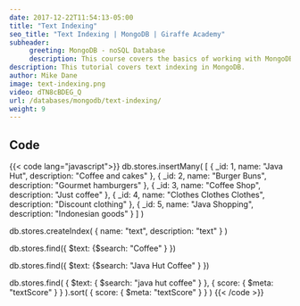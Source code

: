 ```yaml
---
date: 2017-12-22T11:54:13-05:00
title: "Text Indexing"
seo_title: "Text Indexing | MongoDB | Giraffe Academy"
subheader:
     greeting: MongoDB - noSQL Database
     description: This course covers the basics of working with MongoDB. Work your way through the videos and we'll teach you everything you need to know to interact with Mongo's flexible document database management system and create powerful document databases!
description: This tutorial covers text indexing in MongoDB.
author: Mike Dane
image: text-indexing.png
video: dTN8cBDEG_Q
url: /databases/mongodb/text-indexing/
weight: 9
---
```


## Code

{{< code lang="javascript">}}
db.stores.insertMany(
   [
     { _id: 1, name: "Java Hut", description: "Coffee and cakes" },
     { _id: 2, name: "Burger Buns", description: "Gourmet hamburgers" },
     { _id: 3, name: "Coffee Shop", description: "Just coffee" },
     { _id: 4, name: "Clothes Clothes Clothes", description: "Discount clothing" },
     { _id: 5, name: "Java Shopping", description: "Indonesian goods" }
   ]
)

db.stores.createIndex( { name: "text", description: "text" } )

db.stores.find({ $text: {$search: "Coffee" } })

db.stores.find({ $text: {$search: "Java Hut Coffee" } })

db.stores.find(
   { $text: { $search: "java hut coffee" } },
   { score: { $meta: "textScore" } }
).sort( { score: { $meta: "textScore" } } )
{{< /code >}}

